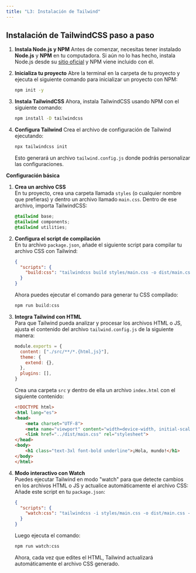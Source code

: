 ```yaml
---
title: "L3: Instalación de Tailwind"
---
```


## Instalación de TailwindCSS paso a paso

1. **Instala Node.js y NPM**
   Antes de comenzar, necesitas tener instalado **Node.js** y **NPM** en tu computadora. Si aún no lo has hecho, instala Node.js desde su [sitio oficial](https://nodejs.org/) y NPM viene incluido con él.

2. **Inicializa tu proyecto**
   Abre la terminal en la carpeta de tu proyecto y ejecuta el siguiente comando para inicializar un proyecto con NPM:
   ```bash
   npm init -y
   ```

3. **Instala TailwindCSS**
   Ahora, instala TailwindCSS usando NPM con el siguiente comando:
   ```bash
   npm install -D tailwindcss
   ```

4. **Configura Tailwind**
   Crea el archivo de configuración de Tailwind ejecutando:
   ```bash
   npx tailwindcss init
   ```
   Esto generará un archivo `tailwind.config.js` donde podrás personalizar las configuraciones.

**Configuración básica**

1. **Crea un archivo CSS**  
   En tu proyecto, crea una carpeta llamada `styles` (o cualquier nombre que prefieras) y dentro un archivo llamado `main.css`. Dentro de ese archivo, importa TailwindCSS:
   ```css
   @tailwind base;
   @tailwind components;
   @tailwind utilities;
   ```

2. **Configura el script de compilación**  
   En tu archivo `package.json`, añade el siguiente script para compilar tu archivo CSS con Tailwind:
   ```json
   {
     "scripts": {
       "build:css": "tailwindcss build styles/main.css -o dist/main.css"
     }
   }
   ```
   Ahora puedes ejecutar el comando para generar tu CSS compilado:
   ```bash
   npm run build:css
   ```

3. **Integra Tailwind con HTML**  
   Para que Tailwind pueda analizar y procesar los archivos HTML o JS, ajusta el contenido del archivo `tailwind.config.js` de la siguiente manera:
   ```js
   module.exports = {
     content: ["./src/**/*.{html,js}"],
     theme: {
       extend: {},
     },
     plugins: [],
   }
   ```

   Crea una carpeta `src` y dentro de ella un archivo `index.html` con el siguiente contenido:
   ```html
   <!DOCTYPE html>
   <html lang="es">
   <head>
       <meta charset="UTF-8">
       <meta name="viewport" content="width=device-width, initial-scale=1.0">
       <link href="../dist/main.css" rel="stylesheet">
   </head>
   <body>
       <h1 class="text-3xl font-bold underline">¡Hola, mundo!</h1>
   </body>
   </html>
   ```

4. **Modo interactivo con Watch**  
   Puedes ejecutar Tailwind en modo "watch" para que detecte cambios en los archivos HTML o JS y actualice automáticamente el archivo CSS:
   Añade este script en tu `package.json`:
   ```json
   {
     "scripts": {    
       "watch:css": "tailwindcss -i styles/main.css -o dist/main.css --watch"
     }
   }
   ```
   Luego ejecuta el comando:
   ```bash
   npm run watch:css
   ```
   Ahora, cada vez que edites el HTML, Tailwind actualizará automáticamente el archivo CSS generado.
